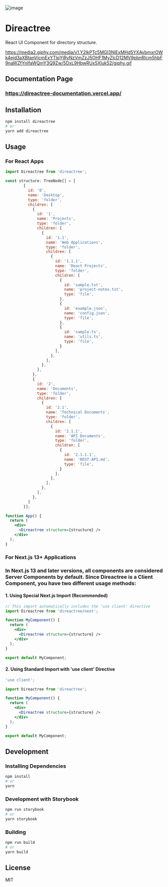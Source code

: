 ![image](https://github.com/user-attachments/assets/4635c9c8-e759-4985-90fd-27c5c929585a)

# Direactree

React UI Component for directory structure.

https://media2.giphy.com/media/v1.Y2lkPTc5MGI3NjExMHd5YXAybmxrOWk4ejd3aXBtanVjcmExYTlqYjRyNzVmZzJ5OHF1MyZlcD12MV9pbnRlcm5hbF9naWZfYnlfaWQmY3Q9Zw/5DxL9HbwRUx5Xluk52/giphy.gif

## Documentation Page
### https://direactree-documentation.vercel.app/

## Installation

```bash
npm install direactree
# or
yarn add direactree
```

## Usage

### For React Apps

```jsx
import Direactree from 'direactree';

const structure: TreeNode[] = [
        {
          id: '0',
          name: 'Desktop',
          type: 'folder',
          children: [
            {
              id: '1',
              name: 'Projects',
              type: 'folder',
              children: [
                {
                  id: '1.1',
                  name: 'Web Applications',
                  type: 'folder',
                  children: [
                    {
                      id: '1.1.1',
                      name: 'React Projects',
                      type: 'folder',
                      children: [
                        {
                          id: 'sample.txt',
                          name: 'project-notes.txt',
                          type: 'file',
                        },
                        {
                          id: 'example.json',
                          name: 'config.json',
                          type: 'file',
                        },
                        {
                          id: 'sample.ts',
                          name: 'utils.ts',
                          type: 'file',
                        }
                      ],
                    },
                  ],
                },
              ],
            },
            {
              id: '2',
              name: 'Documents',
              type: 'folder',
              children: [
                {
                  id: '2.1',
                  name: 'Technical Documents',
                  type: 'folder',
                  children: [
                    {
                      id: '2.1.1',
                      name: 'API Documents',
                      type: 'folder',
                      children: [
                        {
                          id: '2.1.1.1',
                          name: 'REST-API.md',
                          type: 'file',
                        }
                      ],
                    },
                  ],
                },
              ],
            },
          ]
        }];

function App() {
  return (
    <div>
      <Direactree structure={structure} />
    </div>
  );
}
```

### For Next.js 13+ Applications

### In Next.js 13 and later versions, all components are considered Server Components by default. Since Direactree is a Client Component, you have two different usage methods:

#### 1. Using Special Next.js Import (Recommended)

```jsx
// This import automatically includes the 'use client' directive
import Direactree from 'direactree/next';

function MyComponent() {
  return (
    <div>
      <Direactree structure={structure} />
    </div>
  );
}

export default MyComponent;
```

#### 2. Using Standard Import with 'use client' Directive

```jsx
'use client';

import Direactree from 'direactree';

function MyComponent() {
  return (
    <div>
      <Direactree structure={structure} />
    </div>
  );
}

export default MyComponent;
```

## Development

### Installing Dependencies

```bash
npm install
# or
yarn
```

### Development with Storybook

```bash
npm run storybook
# or
yarn storybook
```

### Building

```bash
npm run build
# or
yarn build
```

## License

MIT 
